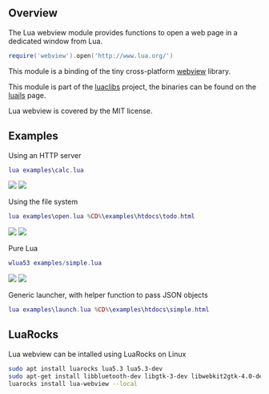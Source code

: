 ## Overview

The Lua webview module provides functions to open a web page in a dedicated window from Lua.

```lua
require('webview').open('http://www.lua.org/')
```

This module is a binding of the tiny cross-platform [webview](https://github.com/zserge/webview) library.

This module is part of the [luaclibs](https://github.com/javalikescript/luaclibs) project, the binaries can be found on the [luajls](http://javalikescript.free.fr/lua/) page.

Lua webview is covered by the MIT license.

## Examples

Using an HTTP server
```lua
lua examples\calc.lua
```

<img src="https://javalikescript.github.io/lua-webview/screenshots/lua-webview-calc-linux.png" />
<img src="https://javalikescript.github.io/lua-webview/screenshots/lua-webview-calc-windows.png" />

Using the file system
```lua
lua examples\open.lua %CD%\examples\htdocs\todo.html
```

<img src="https://javalikescript.github.io/lua-webview/screenshots/lua-webview-todo-linux.png" />
<img src="https://javalikescript.github.io/lua-webview/screenshots/lua-webview-todo-windows.png" />

Pure Lua
```lua
wlua53 examples/simple.lua
```

<img src="https://javalikescript.github.io/lua-webview/screenshots/lua-webview-simple-linux.png" />
<img src="https://javalikescript.github.io/lua-webview/screenshots/lua-webview-simple-windows.png" />

Generic launcher, with helper function to pass JSON objects
```lua
lua examples\launch.lua %CD%\examples\htdocs\simple.html
```

## LuaRocks

Lua webview can be intalled using LuaRocks on Linux

```sh
sudo apt install luarocks lua5.3 lua5.3-dev
sudo apt-get install libbluetooth-dev libgtk-3-dev libwebkit2gtk-4.0-dev
luarocks install lua-webview --local
```
